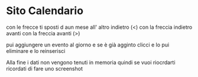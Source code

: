 <h1> Sito Calendario </h1>

<p>con le frecce ti sposti d aun mese all' altro indietro (<) con la freccia indietro avanti con la freccia avanti (>) </P>


<p> pui aggiungere un evento al giorno e se è già agginto clicci e lo pui eliminare e lo reinserisci </p>

<p>Alla fine i dati non vengono tenuti in memoria quindi se vuoi riocrdarti ricordati di fare uno screenshot </p>